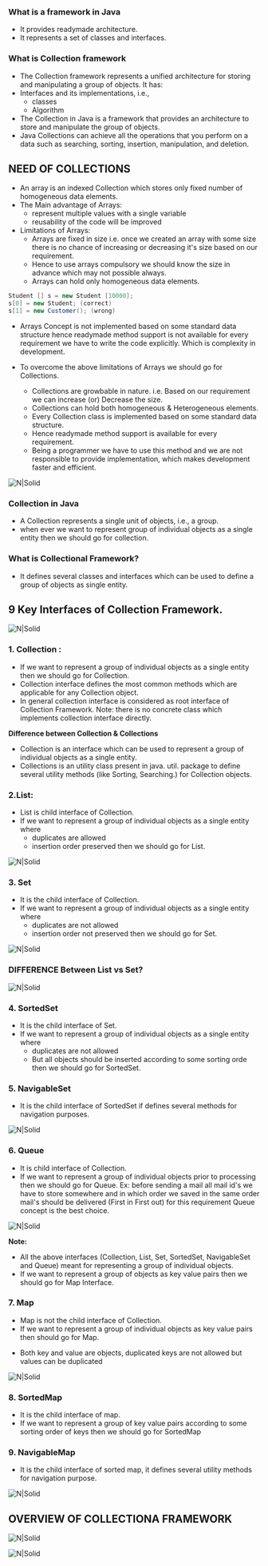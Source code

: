 
### What is a framework in Java
- It provides readymade architecture.
- It represents a set of classes and interfaces.

### What is Collection framework
- The Collection framework represents a unified architecture for storing and manipulating a group of objects. It has:
 - Interfaces and its implementations, i.e., 
    - classes
    - Algorithm
- The Collection in Java is a framework that provides an architecture to store and manipulate the group of objects.
- Java Collections can achieve all the operations that you perform on a data such as searching, sorting, insertion, manipulation, and deletion.

## NEED OF COLLECTIONS
- An array is an indexed Collection which stores only  fixed number of homogeneous data elements.
- The Main advantage of Arrays:
    - represent multiple values with a single variable
    - reusability of the code will be improved
- Limitations of Arrays:
    - Arrays are fixed in size i.e. once we created an array with some size there is no chance of increasing or decreasing it's size based on our requirement.
    - Hence to use arrays compulsory we should know the size in advance which may not possible always.   
    -  Arrays can hold only homogeneous data elements.

```java
Student [] s = new Student [10000];
s[0] = new Student; (correct)
s[1] = new Customer(); (wrong)
```
- Arrays Concept is not implemented based on some standard data structure hence readymade method support is not available for every requirement we have to write the code explicitly. Which is complexity in development.

- To overcome the above limitations of Arrays we should go for Collections.
    - Collections are growbable in nature. i.e. Based on our requirement we can increase (or) Decrease the size.
    - Collections can hold both homogeneous & Heterogeneous elements.
    - Every Collection class is implemented based on some standard data structure. 
    - Hence readymade method support is available for every requirement. 
    - Being a programmer we have to use this method and we are not responsible to provide implementation, which makes development faster and efficient.

![N|Solid](https://i.imgur.com/4S7z3jf.png)


### Collection in Java
- A Collection represents a single unit of objects, i.e., a group.
- when ever we want to represent group of individual objects as a single entity then we should go for collection.

### What is Collectional Framework?
- It defines several classes and interfaces which can be used to define a group of objects as single entity.

## 9 Key Interfaces of Collection Framework.

![N|Solid](https://i.imgur.com/b5pkcnD.png)

### 1. Collection :
* If we want to represent a group of individual objects as a single entity then we should go for Collection.
* Collection interface defines the most common methods which are applicable for any Collection object.
* In general collection interface is considered as root interface of Collection Framework.
Note: there is no concrete class which implements collection
interface directly.

**Difference between Collection & Collections**
* Collection is an interface which can be used to represent a group of individual objects as a single entity.
* Collections is an utility class present in java. util. package to define several utility methods (like Sorting, Searching.) for Collection objects.


### 2.List:
* List is child interface of Collection.
* If we want to represent a group of individual objects as a single entity where 
    * duplicates are allowed 
    * insertion order preserved then we should go for List.

![N|Solid](https://i.imgur.com/nEOb7mU.png)

### 3. Set 
* It is the child interface of Collection.
* If we want to represent a group of individual objects as a single entity where 
    * duplicates are not allowed 
    * insertion order not preserved then we should go for Set.

![N|Solid](https://i.imgur.com/xX8AsYJ.png)

### DIFFERENCE Between List vs Set?
![N|Solid](https://i.imgur.com/YmBVjfJ.png)

### 4. SortedSet
* It is the child interface of Set.
* If we want to represent a group of individual objects as a single entity where
    * duplicates are not allowed 
    * But all objects should be inserted according to some sorting orde then we should go for SortedSet.


### 5. NavigableSet
* It is the child interface of SortedSet if defines several methods for navigation purposes.

![N|Solid](https://i.imgur.com/LghKwvE.png)

### 6. Queue
* It is child interface of Collection.
* If we want to represent a group of individual objects prior to processing then we should go for Queue.
Ex: before sending a mail all mail id's we have to store somewhere and in which order we saved in the same order mail's should be delivered (First in First out) for this requirement Queue concept is the best choice.

![N|Solid](https://i.imgur.com/NxfARt6.png)

**Note:**
* All the above interfaces
(Collection, List, Set, SortedSet, NavigableSet and Queue) meant for representing a group of individual objects.
* If we want to represent a group of objects as key value pairs then we should go for Map Interface.


### 7. Map
* Map is not the child interface of Collection.
* If we want to represent a group of individual objects as key value pairs then should go for Map.
- Both key and value are objects, duplicated keys are not allowed but values can be duplicated

![N|Solid](https://i.imgur.com/ql5VwSr.png)

### 8. SortedMap
* It is the child interface of map.
* If we want to represent a group of key value pairs according to some sorting order of keys then we should go for SortedMap

### 9. NavigableMap
* It is the child interface of sorted map, it defines several utility methods for navigation purpose.

![N|Solid](https://i.imgur.com/WtldahZ.png)

## OVERVIEW OF COLLECTIONA FRAMEWORK
![N|Solid](https://i.imgur.com/QOVuQCH.png)

![N|Solid](https://i.imgur.com/9NIgcwC.png)






